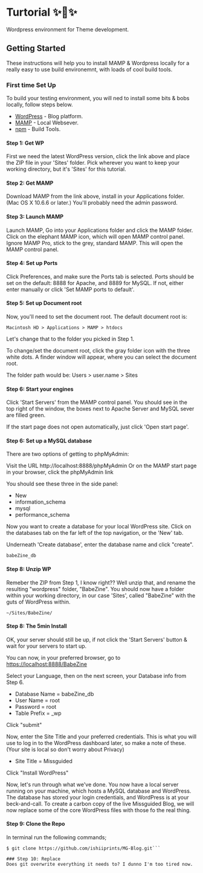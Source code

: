 # Turtorial :sparkles::turtle::sparkles:

Wordpress environment for Theme development. 

## Getting Started

These instructions will help you to install MAMP & Wordpress locally for a really easy to use build environemnt, with loads of cool build tools.

### First time Set Up

To build your testing environment, you will ned to install some bits & bobs locally, follow steps below. 

* [WordPress](https://wordpress.org/download/) - Blog platform.
* [MAMP](https://www.mamp.info/en/downloads/) - Local Websever.
* [npm](https://docs.npmjs.com/getting-started/installing-node) - Build Tools.



#### Step 1: Get WP
First we need the latest WordPress version, click the link above and place the ZIP file in your 'Sites' folder. Pick wherever you want to keep your working directory, but it's 'Sites' for this tutorial.

#### Step 2: Get MAMP
Download MAMP from the link above, install in your Applications folder. (Mac OS X 10.6.6 or later.) You'll probably need the admin password.

#### Step 3: Launch MAMP
Launch MAMP, Go into your Applications folder and click the MAMP folder. Click on the elephant MAMP icon, which will open MAMP control panel. Ignore MAMP Pro, stick to the grey, standard MAMP. This will open the MAMP control panel.

#### Step 4: Set up Ports
Click Preferences, and make sure the Ports tab is selected. Ports should be set on the default: 8888 for Apache, and 8889 for MySQL. If not, either enter manually or click 'Set MAMP ports to default'.

#### Step 5: Set up Document root
Now, you'll need to set the document root. The default document root is:

```Macintosh HD > Applications > MAMP > htdocs```

Let's change that to the folder you picked in Step 1.

To change/set the document root, click the gray folder icon with the three white dots. A finder window will appear, where you can select the document root.

The folder path would be: Users > user.name > Sites

#### Step 6: Start your engines
Click 'Start Servers' from the MAMP control panel. You should see in the top right of the window, the boxes next to Apache Server and MySQL sever are filled green.

If the start page does not open automatically, just click 'Open start page'.

#### Step 6: Set up a MySQL database
There are two options of getting to phpMyAdmin:

Visit the URL http://localhost:8888/phpMyAdmin
Or on the MAMP start page in your browser, click the phpMyAdmin link

You should see these three in the side panel:

* New
* information_schema
* mysql
* performance_schema

Now you want to create a database for your local WordPress site. Click on the databases tab on the far left of the top navigation, or the 'New' tab.

Underneath 'Create database', enter the database name and click "create".

```babeZine_db```

#### Step 8: Unzip WP
Remeber the ZIP from Step 1, I know right?? Well unzip that, and rename the resulting "wordpress" folder, "BabeZine".
You should now have a folder within your working directory, in our case 'Sites', called "BabeZine" with the guts of WordPress within.

``` ~/Sites/BabeZine/ ```

#### Step 8: The 5min Install
OK, your server should still be up, if not click the 'Start Servers' button & wait for your servers to start up.

You can now, in your preferred browser, go to  [https://localhost:8888/BabeZine](https://localhost:8888/BabeZine)

Select your Language, then on the next screen, your Database info from Step 6.

* Database Name = babeZine_db
* User Name = root
* Password = root
* Table Prefix = _wp

Click "submit"

Now, enter the Site Title and your preferred credentials. This is what you will use to log in to the WordPress dashboard later, so make a note of these. (Your site is local so don't worry about Privacy)

* Site Title = Missguided

Click "Install WordPress"

Now, let's run through what we've done. You now have a local server running on your machine, which hosts a MySQL database and WordPress. The database has stored your login credentials, and WordPress is at your beck-and-call. To create a carbon copy of the live Missguided Blog, we will now replace some of the core WordPress files with those fo the real thing.

#### Step 9: Clone the Repo

In terminal run the following commands;

```$ cd ~/Sites/BabeZine
$ git clone https://github.com/ishiiprints/MG-Blog.git```

### Step 10: Replace
Does git overwrite everything it needs to? I dunno I'm too tired now.







